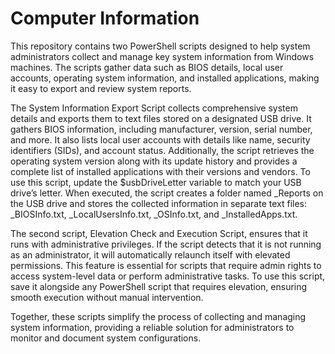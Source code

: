 # Computer Information

This repository contains two PowerShell scripts designed to help system administrators collect and manage key system information from Windows machines. The scripts gather data such as BIOS details, local user accounts, operating system information, and installed applications, making it easy to export and review system reports.

The System Information Export Script collects comprehensive system details and exports them to text files stored on a designated USB drive. It gathers BIOS information, including manufacturer, version, serial number, and more. It also lists local user accounts with details like name, security identifiers (SIDs), and account status. Additionally, the script retrieves the operating system version along with its update history and provides a complete list of installed applications with their versions and vendors. To use this script, update the $usbDriveLetter variable to match your USB drive’s letter. When executed, the script creates a folder named <MachineName>_Reports on the USB drive and stores the collected information in separate text files: <MachineName>_BIOSInfo.txt, <MachineName>_LocalUsersInfo.txt, <MachineName>_OSInfo.txt, and <MachineName>_InstalledApps.txt.

The second script, Elevation Check and Execution Script, ensures that it runs with administrative privileges. If the script detects that it is not running as an administrator, it will automatically relaunch itself with elevated permissions. This feature is essential for scripts that require admin rights to access system-level data or perform administrative tasks. To use this script, save it alongside any PowerShell script that requires elevation, ensuring smooth execution without manual intervention.

Together, these scripts simplify the process of collecting and managing system information, providing a reliable solution for administrators to monitor and document system configurations.
